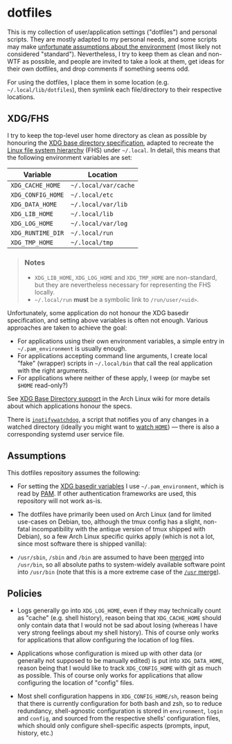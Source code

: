 dotfiles
========

This is my collection of user/application settings ("dotfiles") and personal
scripts. They are mostly adapted to my personal needs, and some scripts may make
[unfortunate assumptions about the environment](#assumptions) (most likely not
considered "standard"). Nevertheless, I try to keep them as clean and non-WTF as
possible, and people are invited to take a look at them, get ideas for their own
dotfiles, and drop comments if something seems odd.

For using the dotfiles, I place them in some location (e.g.
`~/.local/lib/dotfiles`), then symlink each file/directory to their respective
locations.


XDG/FHS
-------

I try to keep the top-level user home directory as clean as possible by
honouring the [XDG base directory
specification](https://specifications.freedesktop.org/basedir-spec/latest/index.html),
adapted to recreate the [Linux file system
hierarchy](http://linux.die.net/man/7/hier) (FHS) under `~/.local`. In detail,
this means that the following environment variables are set:

| Variable          | Location             |
| ----------------- | -------------------- |
| `XDG_CACHE_HOME`  | `~/.local/var/cache` |
| `XDG_CONFIG_HOME` | `~/.local/etc`       |
| `XDG_DATA_HOME`   | `~/.local/var/lib`   |
| `XDG_LIB_HOME`    | `~/.local/lib`       |
| `XDG_LOG_HOME`    | `~/.local/var/log`   |
| `XDG_RUNTIME_DIR` | `~/.local/run`       |
| `XDG_TMP_HOME`    | `~/.local/tmp`       |

> ### Notes
> * `XDG_LIB_HOME`, `XDG_LOG_HOME` and `XDG_TMP_HOME` are non-standard, but they
>   are nevertheless necessary for representing the FHS locally.
> * `~/.local/run` **must** be a symbolic link to `/run/user/<uid>`.

Unfortunately, some application do not honour the XDG basedir specification, and
setting above variables is often not enough. Various approaches are taken to
achieve the goal:

* For applications using their own environment variables, a simple entry in
  `~/.pam_environment` is usually enough.
* For applications accepting command line arguments, I create local "fake"
  (wrapper) scripts in `~/.local/bin` that call the real application with the
  right arguments.
* For applications where neither of these apply, I weep (or maybe set `$HOME`
  read-only?)

See [XDG Base Directory
support](https://wiki.archlinux.org/index.php/XDG_Base_Directory_support) in the
Arch Linux wiki for more details about which applications honour the specs.

There is [`inotifywatchdog`](.local/bin/inotifywatchdog), a script that notifies
you of any changes in a watched directory (ideally you might want to [watch
`HOME`](.local/etc/inotifywatchdog/config)) &mdash; there is also a
corresponding systemd user service file.


Assumptions
-----------

This dotfiles repository assumes the following:

* For setting the [XDG basedir variables](#xdgfhs) I use `~/.pam_environment`,
  which is read by [PAM](https://wiki.archlinux.org/index.php/PAM). If other
  authentication frameworks are used, this repository will not work as-is.

* The dotfiles have primarily been used on Arch Linux (and for limited use-cases
  on Debian, too, although the tmux config has a slight, non-fatal
  incompatibility with the antique version of tmux shipped with Debian), so a
  few Arch Linux specific quirks apply (which is not a lot, since most software
  there is shipped vanilla):

* `/usr/sbin`, `/sbin` and `/bin` are assumed to have been
  [merged](https://www.archlinux.org/news/binaries-move-to-usrbin-requiring-update-intervention/)
  into `/usr/bin`, so all absolute paths to system-widely available software
  point into `/usr/bin` (note that this is a more extreme case of the [`/usr`
  merge](https://www.freedesktop.org/wiki/Software/systemd/TheCaseForTheUsrMerge/)).


Policies
--------

* Logs generally go into `XDG_LOG_HOME`, even if they may technically count as
  "cache" (e.g. shell history), reason being that `XDG_CACHE_HOME` should only
  contain data that I would not be sad about losing (whereas I have very strong
  feelings about my shell history). This of course only works for applications
  that allow configuring the location of log files.

* Applications whose configuration is mixed up with other data (or generally not
  supposed to be manually edited) is put into `XDG_DATA_HOME`, reason being that
  I would like to track `XDG_CONFIG_HOME` with git as much as possible. This of
  course only works for applications that allow configuring the location of
  "config" files.

* Most shell configuration happens in `XDG_CONFIG_HOME/sh`, reason being that
  there is currently configuration for both bash and zsh, so to reduce
  redundancy, shell-agnostic configuration is stored in `environment`, `login`
  and `config`, and sourced from the respective shells' configuration files,
  which should only configure shell-specific aspects (prompts, input, history,
  etc.)
